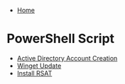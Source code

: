 * [Home](/)
# PowerShell Script
* [Active Directory Account Creation](activeDirectoryAccountCreation.md)
* [Winget Update](winGet.md)
* [Install RSAT](installRSAT.md)
